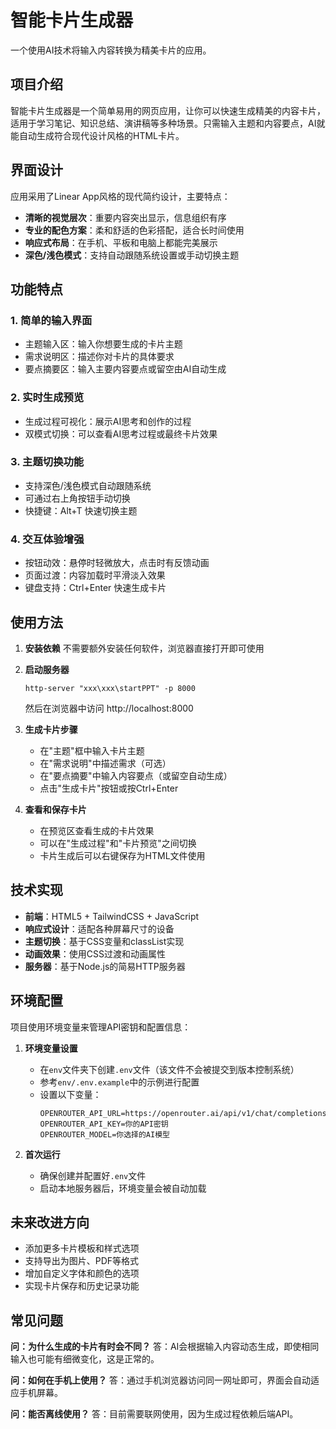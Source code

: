 # 智能卡片生成器

一个使用AI技术将输入内容转换为精美卡片的应用。

## 项目介绍

智能卡片生成器是一个简单易用的网页应用，让你可以快速生成精美的内容卡片，适用于学习笔记、知识总结、演讲稿等多种场景。只需输入主题和内容要点，AI就能自动生成符合现代设计风格的HTML卡片。

## 界面设计

应用采用了Linear App风格的现代简约设计，主要特点：

- **清晰的视觉层次**：重要内容突出显示，信息组织有序
- **专业的配色方案**：柔和舒适的色彩搭配，适合长时间使用
- **响应式布局**：在手机、平板和电脑上都能完美展示
- **深色/浅色模式**：支持自动跟随系统设置或手动切换主题

## 功能特点

### 1. 简单的输入界面
- 主题输入区：输入你想要生成的卡片主题
- 需求说明区：描述你对卡片的具体要求
- 要点摘要区：输入主要内容要点或留空由AI自动生成

### 2. 实时生成预览
- 生成过程可视化：展示AI思考和创作的过程
- 双模式切换：可以查看AI思考过程或最终卡片效果

### 3. 主题切换功能
- 支持深色/浅色模式自动跟随系统
- 可通过右上角按钮手动切换
- 快捷键：Alt+T 快速切换主题

### 4. 交互体验增强
- 按钮动效：悬停时轻微放大，点击时有反馈动画
- 页面过渡：内容加载时平滑淡入效果
- 键盘支持：Ctrl+Enter 快速生成卡片

## 使用方法

1. **安装依赖**
   不需要额外安装任何软件，浏览器直接打开即可使用

2. **启动服务器**
   ```
   http-server "xxx\xxx\startPPT" -p 8000
   ```
   然后在浏览器中访问 http://localhost:8000

3. **生成卡片步骤**
   - 在"主题"框中输入卡片主题
   - 在"需求说明"中描述需求（可选）
   - 在"要点摘要"中输入内容要点（或留空自动生成）
   - 点击"生成卡片"按钮或按Ctrl+Enter

4. **查看和保存卡片**
   - 在预览区查看生成的卡片效果
   - 可以在"生成过程"和"卡片预览"之间切换
   - 卡片生成后可以右键保存为HTML文件使用

## 技术实现

- **前端**：HTML5 + TailwindCSS + JavaScript
- **响应式设计**：适配各种屏幕尺寸的设备
- **主题切换**：基于CSS变量和classList实现
- **动画效果**：使用CSS过渡和动画属性
- **服务器**：基于Node.js的简易HTTP服务器

## 环境配置

项目使用环境变量来管理API密钥和配置信息：

1. **环境变量设置**
   - 在`env`文件夹下创建`.env`文件（该文件不会被提交到版本控制系统）
   - 参考`env/.env.example`中的示例进行配置
   - 设置以下变量：
     ```
     OPENROUTER_API_URL=https://openrouter.ai/api/v1/chat/completions
     OPENROUTER_API_KEY=你的API密钥
     OPENROUTER_MODEL=你选择的AI模型
     ```

2. **首次运行**
   - 确保创建并配置好`.env`文件
   - 启动本地服务器后，环境变量会被自动加载

## 未来改进方向

- 添加更多卡片模板和样式选项
- 支持导出为图片、PDF等格式
- 增加自定义字体和颜色的选项
- 实现卡片保存和历史记录功能

## 常见问题

**问：为什么生成的卡片有时会不同？**
答：AI会根据输入内容动态生成，即使相同输入也可能有细微变化，这是正常的。

**问：如何在手机上使用？**
答：通过手机浏览器访问同一网址即可，界面会自动适应手机屏幕。

**问：能否离线使用？**
答：目前需要联网使用，因为生成过程依赖后端API。
